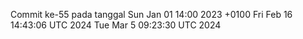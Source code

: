 Commit ke-55 pada tanggal Sun Jan 01 14:00 2023 +0100
Fri Feb 16 14:43:06 UTC 2024
Tue Mar  5 09:23:30 UTC 2024
